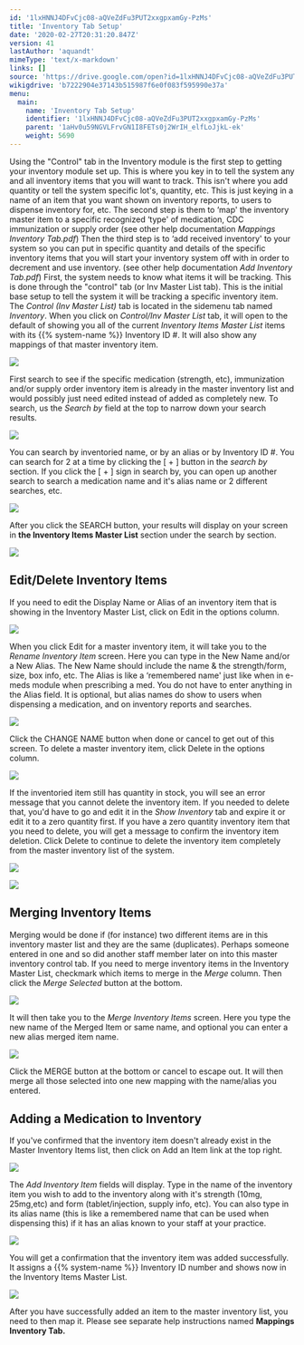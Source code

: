 ```yaml
---
id: '1lxHNNJ4DFvCjc08-aQVeZdFu3PUT2xxgpxamGy-PzMs'
title: 'Inventory Tab Setup'
date: '2020-02-27T20:31:20.847Z'
version: 41
lastAuthor: 'aquandt'
mimeType: 'text/x-markdown'
links: []
source: 'https://drive.google.com/open?id=1lxHNNJ4DFvCjc08-aQVeZdFu3PUT2xxgpxamGy-PzMs'
wikigdrive: 'b7222904e37143b515987f6e0f083f595990e37a'
menu:
  main:
    name: 'Inventory Tab Setup'
    identifier: '1lxHNNJ4DFvCjc08-aQVeZdFu3PUT2xxgpxamGy-PzMs'
    parent: '1aHv0u59NGVLFrvGN1I8FETs0j2WrIH_elfLoJjkL-ek'
    weight: 5690
---
```

Using the "Control" tab in the Inventory module is the first step to getting your inventory module set up. This is where you key in to tell the system any and all inventory items that you will want to track. This isn't where you add quantity or tell the system specific lot's, quantity, etc. This is just keying in a name of an item that you want shown on inventory reports, to users to dispense inventory for, etc.
The second step is them to ‘map' the inventory master item to a specific recognized ‘type' of medication, CDC immunization or supply order (see other help documentation *Mappings Inventory Tab.pdf*)
Then the third step is to ‘add received inventory' to your system so you can put in specific quantity and details of the specific inventory items that you will start your inventory system off with in order to decrement and use inventory. (see other help documentation *Add Inventory Tab.pdf*)
First, the system needs to know what items it will be tracking. This is done through the "control" tab (or Inv Master List tab). This is the initial base setup to tell the system it will be tracking a specific inventory item.
The *Control (Inv Master List)* tab is located in the sidemenu tab named *Inventory*.
When you click on *Control/Inv Master List* tab, it will open to the default of showing you all of the current *Inventory Items Master List* items with its {{% system-name %}} Inventory ID #. It will also show any mappings of that master inventory item.

![](../inventory-tab-setup.assets/100002010000047B0000016E69742D4E25A9DB0C.png)

First search to see if the specific medication (strength, etc), immunization and/or supply order inventory item is already in the master inventory list and would possibly just need edited instead of added as completely new.
To search, us the *Search by* field at the top to narrow down your search results.

![](../inventory-tab-setup.assets/100002010000029D000000731563AF2F79314C3F.png)

You can search by inventoried name, or by an alias or by Inventory ID #.
You can search for 2 at a time by clicking the [ + ] button in the *search by* section.
If you click the [ + ] sign in search by, you can open up another search to search a medication name and it's alias name or 2 different searches, etc.

![](../inventory-tab-setup.assets/10000201000003160000008BD5F218E8002A6310.png)

After you click the SEARCH button, your results will display on your screen in **the Inventory Items Master List** section under the search by section.

![](../inventory-tab-setup.assets/10000201000004C1000000E0639FC24394EBB214.png)


## Edit/Delete Inventory Items

If you need to edit the Display Name or Alias of an inventory item that is showing in the Inventory Master List, click on Edit in the options column.

![](../inventory-tab-setup.assets/10000201000004C1000000E00536F3EF561D7560.png)

When you click Edit for a master inventory item, it will take you to the *Rename Inventory Item* screen.
Here you can type in the New Name and/or a New Alias. The New Name should include the name & the strength/form, size, box info, etc. The Alias is like a ‘remembered name' just like when in e-meds module when prescribing a med. You do not have to enter anything in the Alias field. It is optional, but alias names do show to users when dispensing a medication, and on inventory reports and searches.

![](../inventory-tab-setup.assets/10000201000002F30000008A64DCBBB562A9D05B.png)

Click the CHANGE NAME button when done or cancel to get out of this screen.
To delete a master inventory item, click Delete in the options column.

![](../inventory-tab-setup.assets/10000201000004C1000000E03208319853DB19EB.png)

If the inventoried item still has quantity in stock, you will see an error message that you cannot delete the inventory item. If you needed to delete that, you'd have to go and edit it in the *Show Inventory* tab and expire it or edit it to a zero quantity first. If you have a zero quantity inventory item that you need to delete, you will get a message to confirm the inventory item deletion. Click Delete to continue to delete the inventory item completely from the master inventory list of the system.

![](../inventory-tab-setup.assets/100000000000018C000000803D8105CBA366C3F5.png)

 ![](../inventory-tab-setup.assets/100000000000011300000048C1A16C7E72981744.png)


## Merging Inventory Items

Merging would be done if (for instance) two different items are in this inventory master list and they are the same (duplicates). Perhaps someone entered in one and so did another staff member later on into this master inventory control tab.
If you need to merge inventory items in the Inventory Master List, checkmark which items to merge in the *Merge* column. Then click the *Merge Selected* button at the bottom.

![](../inventory-tab-setup.assets/10000000000004900000010815CDCFC781B26013.png)

It will then take you to the *Merge Inventory Items* screen. Here you type the new name of the Merged Item or same name, and optional you can enter a new alias merged item name.

![](../inventory-tab-setup.assets/1000000000000301000000B3F79859D3770DE8A6.png)

Click the MERGE button at the bottom or cancel to escape out.
It will then merge all those selected into one new mapping with the name/alias you entered.

## Adding a Medication to Inventory

If you've confirmed that the inventory item doesn't already exist in the Master Inventory Items list, then click on Add an Item link at the top right.

![](../inventory-tab-setup.assets/10000201000004DC0000008217FAD76C2BA67EC9.png)

The *Add Inventory Item* fields will display. Type in the name of the inventory item you wish to add to the inventory along with it's strength (10mg, 25mg,etc) and form (tablet/injection, supply info, etc). You can also type in its alias name (this is like a remembered name that can be used when dispensing this) if it has an alias known to your staff at your practice.

![](../inventory-tab-setup.assets/10000000000002C50000006A6B902C1811583D15.png)

You will get a confirmation that the inventory item was added successfully. It assigns a {{% system-name %}} Inventory ID number and shows now in the Inventory Items Master List.

![](../inventory-tab-setup.assets/10000000000004120000003DBC71961B21B52F1C.png)

After you have successfully added an item to the master inventory list, you need to then map it. Please see separate help instructions named **Mappings Inventory Tab.**
